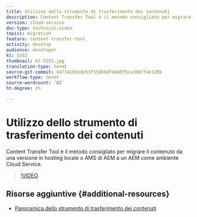 ```yaml
---
title: Utilizzo dello strumento di trasferimento dei contenuti
description: Content Transfer Tool è il metodo consigliato per migrare il contenuto da una versione in hosting locale o AMS di AEM a un AEM come ambiente Cloud Service.
version: cloud-service
doc-type: technical-video
topics: migration
feature: content-transfer-tool
activity: develop
audience: developer
kt: 5352
thumbnail: kt-5352.jpg
translation-type: tm+mt
source-git-commit: 44734103ede53f559bbdfe848f5ca308ff4e128b
workflow-type: tm+mt
source-wordcount: '82'
ht-degree: 2%

---
```



# Utilizzo dello strumento di trasferimento dei contenuti

Content Transfer Tool è il metodo consigliato per migrare il contenuto da una versione in hosting locale o AMS di AEM a un AEM come ambiente Cloud Service.

>[!VIDEO](https://video.tv.adobe.com/v/35460/?quality=12&learn=on)

## Risorse aggiuntive {#additional-resources}

* [Panoramica dello strumento di trasferimento dei contenuti](https://docs.adobe.com/content/help/en/experience-manager-cloud-service/moving/cloud-migration/content-transfer-tool/overview-content-transfer-tool.html)
